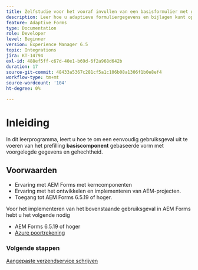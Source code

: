 ```yaml
---
title: Zelfstudie voor het vooraf invullen van een basisformulier met gegevens en bijlagen
description: Leer hoe u adaptieve formuliergegevens en bijlagen kunt opslaan en ophalen van Azure Storage-account.
feature: Adaptive Forms
type: Documentation
role: Developer
level: Beginner
version: Experience Manager 6.5
topic: Integrations
jira: KT-14794
exl-id: 488ef5ff-c67d-40e1-b69d-6f2a968d642b
duration: 17
source-git-commit: 48433a5367c281cf5a1c106b08a1306f1b0e8ef4
workflow-type: tm+mt
source-wordcount: '104'
ht-degree: 0%

---
```


# Inleiding

In dit leerprogramma, leert u hoe te om een eenvoudig gebruiksgeval uit te voeren van het prefilling **basiscomponent** gebaseerde vorm met voorgelegde gegevens en gehechtheid.

## Voorwaarden

* Ervaring met AEM Forms met kerncomponenten
* Ervaring met het ontwikkelen en implementeren van AEM-projecten.
* Toegang tot AEM Forms 6.5.19 of hoger.

Voor het implementeren van het bovenstaande gebruiksgeval in AEM Forms hebt u het volgende nodig

* AEM Forms 6.5.19 of hoger
* [ Azure poortrekening ](https://portal.azure.com/)


### Volgende stappen

[Aangepaste verzendservice schrijven](./create-custom-submit.md)
